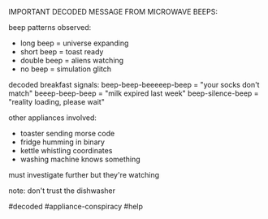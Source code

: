 IMPORTANT DECODED MESSAGE FROM MICROWAVE BEEPS:

beep patterns observed:
- long beep = universe expanding
- short beep = toast ready
- double beep = aliens watching
- no beep = simulation glitch

decoded breakfast signals:
beep-beep-beeeeep-beep = "your socks don't match"
beeep-beep-beep = "milk expired last week"
beep-silence-beep = "reality loading, please wait"

other appliances involved:
- toaster sending morse code
- fridge humming in binary
- kettle whistling coordinates
- washing machine knows something

must investigate further but they're watching

note: don't trust the dishwasher

#decoded #appliance-conspiracy #help 
